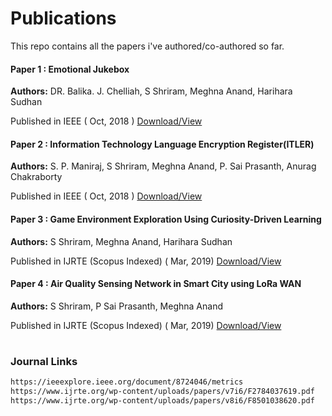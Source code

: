 # Publications
This repo contains all the papers i've authored/co-authored so far.

#### Paper 1 : Emotional Jukebox  
**Authors:** DR. Balika. J. Chelliah, S Shriram, Meghna Anand, Harihara Sudhan

Published in IEEE ( Oct, 2018 )
[Download/View](https://github.com/shriram29/Publications/raw/master/Emotional%20Jukebox.pdf)
#### Paper 2 : Information Technology Language Encryption Register(ITLER)  
**Authors:** S. P. Maniraj, S Shriram, Meghna Anand, P. Sai Prasanth, Anurag Chakraborty 

Published in IEEE ( Oct, 2018 )
[Download/View](https://github.com/shriram29/Publications/raw/master/Information%20Technology%20Language%20Encryption.pdf)
#### Paper 3 : Game Environment Exploration Using Curiosity-Driven Learning  
**Authors:** S Shriram, Meghna Anand, Harihara Sudhan 

Published in IJRTE (Scopus Indexed) ( Mar, 2019)
[Download/View](https://github.com/shriram29/Publications/raw/master/Game%20Environment%20Exploration%20Using%20Curiosity-Driven%20Learning.pdf)
#### Paper 4 : Air Quality Sensing Network in Smart City using LoRa WAN  
**Authors:** S Shriram, P Sai Prasanth, Meghna Anand

Published in IJRTE (Scopus Indexed) ( Mar, 2019)
[Download/View](https://github.com/shriram29/Publications/raw/master/Air%20Quality%20Sensing%20Network%20in%20Smart%20City.pdf)

#
#
#
#

### Journal Links
```sh
https://ieeexplore.ieee.org/document/8724046/metrics
https://www.ijrte.org/wp-content/uploads/papers/v7i6/F2784037619.pdf
https://www.ijrte.org/wp-content/uploads/papers/v8i6/F8501038620.pdf
```
